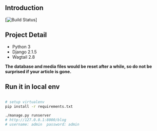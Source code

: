 ## Introduction

[![Build Status](https://travis-ci.org/hsinlei/tpl-wagtail?branch=master)]

## Project Detail

* Python 3
* Django 2.1.5
* Wagtail 2.8

**The database and media files would be reset after a while, so do not be surprised if your article is gone.**

## Run it in local env

```bash

# setup virtualenv
pip install -r requirements.txt

./manage.py runserver
# http://127.0.0.1:8000/blog
# username: admin  password: admin
```
